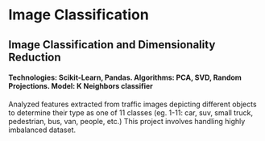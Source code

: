 # Image Classification
## Image Classification and Dimensionality Reduction

#### Technologies: Scikit-Learn, Pandas. Algorithms: PCA, SVD, Random Projections. Model: K Neighbors classifier
Analyzed features extracted from traffic images depicting different objects to determine their type as one of 11 classes (eg. 1-11: car, suv, small truck, pedestrian, bus, van, people, etc.) This project involves handling highly imbalanced dataset.

